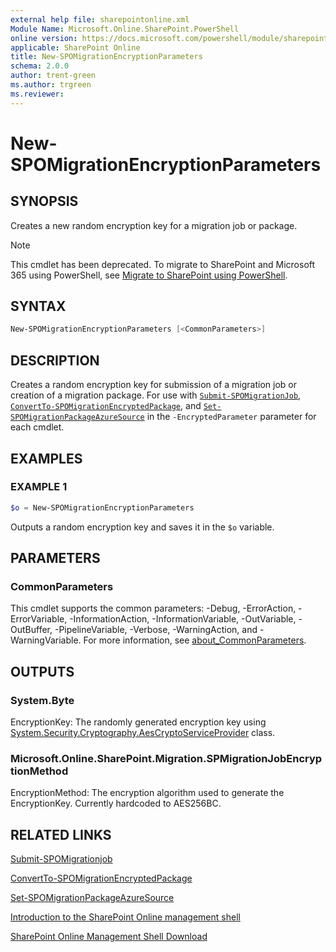 ```yaml
---
external help file: sharepointonline.xml
Module Name: Microsoft.Online.SharePoint.PowerShell
online version: https://docs.microsoft.com/powershell/module/sharepoint-online/new-spomigrationencryptionparameters
applicable: SharePoint Online
title: New-SPOMigrationEncryptionParameters
schema: 2.0.0
author: trent-green
ms.author: trgreen
ms.reviewer:
---
```


# New-SPOMigrationEncryptionParameters

## SYNOPSIS

Creates a new random encryption key for a migration job or package.

> [!NOTE]
> This cmdlet has been deprecated. To migrate to SharePoint and Microsoft 365 using PowerShell, see [Migrate to SharePoint using PowerShell](https://docs.microsoft.com/sharepointmigration/overview-spmt-ps-cmdlets).

## SYNTAX

```powershell
New-SPOMigrationEncryptionParameters [<CommonParameters>]
```

## DESCRIPTION

Creates a random encryption key for submission of a migration job or creation of a migration package. For use with [`Submit-SPOMigrationJob`](), [`ConvertTo-SPOMigrationEncryptedPackage`](ConvertTo-SPOMigrationEncryptedPackage.md), and [`Set-SPOMigrationPackageAzureSource`](Set-SPOMigrationPackageAzureSource.md) in the `-EncryptedParameter` parameter for each cmdlet.

## EXAMPLES

### EXAMPLE 1

```powershell
$o = New-SPOMigrationEncryptionParameters
```

Outputs a random encryption key and saves it in the `$o` variable.

## PARAMETERS

### CommonParameters

This cmdlet supports the common parameters: -Debug, -ErrorAction, -ErrorVariable, -InformationAction, -InformationVariable, -OutVariable, -OutBuffer, -PipelineVariable, -Verbose, -WarningAction, and -WarningVariable. For more information, see [about_CommonParameters](https://go.microsoft.com/fwlink/?LinkID=113216).

## OUTPUTS

### System.Byte

EncryptionKey: The randomly generated encryption key using [System.Security.Cryptography.AesCryptoServiceProvider](https://docs.microsoft.com/dotnet/api/system.security.cryptography.aescryptoserviceprovider) class.

### Microsoft.Online.SharePoint.Migration.SPMigrationJobEncryptionMethod

EncryptionMethod: The encryption algorithm used to generate the EncryptionKey. Currently hardcoded to AES256BC.

## RELATED LINKS

[Submit-SPOMigrationjob](Submit-SPOMigrationJob.md)

[ConvertTo-SPOMigrationEncryptedPackage](ConvertTo-SPOMigrationEncryptedPackage.md)

[Set-SPOMigrationPackageAzureSource](Set-SPOMigrationPackageAzureSource.md)

[Introduction to the SharePoint Online management shell](https://support.office.com/en-us/article/introduction-to-the-sharepoint-online-management-shell-c16941c3-19b4-4710-8056-34c034493429)

[SharePoint Online Management Shell Download](https://www.microsoft.com/en-US/download/details.aspx?id=35588)

